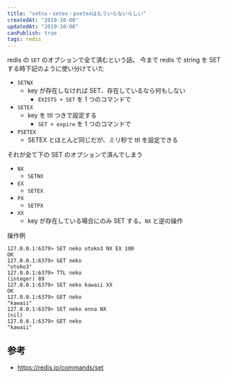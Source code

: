 ```yaml
---
title: "setnx・setex・psetexはもういらないらしい"
createdAt: "2019-10-08"
updatedAt: "2019-10-08"
canPublish: true
tags: redis
---
```


redis の `SET` のオプションで全て済むという話。
今まで redis で string を SET する時下記のように使い分けていた

- `SETNX`
  - key が存在しなければ SET、存在しているなら何もしない
    - `EXISTS + SET` を 1 つのコマンドで
- `SETEX`
  - key を ttl つきで設定する
    - `SET + expire` を 1 つのコマンドで
- `PSETEX`
  - SETEX とほとんど同じだが、ミリ秒で ttl を設定できる

それが全て下の SET のオプションで済んでしまう

- `NX`
  - `SETNX`
- `EX`
  - `SETEX`
- `PX`
  - `SETPX`
- `XX`
  - key が存在している場合にのみ SET する。`NX` と逆の操作

操作例

```redis
127.0.0.1:6379> SET neko otoko3 NX EX 100
OK
127.0.0.1:6379> GET neko
"otoko3"
127.0.0.1:6379> TTL neko
(integer) 89
127.0.0.1:6379> SET neko kawaii XX
OK
127.0.0.1:6379> GET neko
"kawaii"
127.0.0.1:6379> SET neko onna NX
(nil)
127.0.0.1:6379> GET neko
"kawaii"
```

## 参考

- https://redis.io/commands/set
